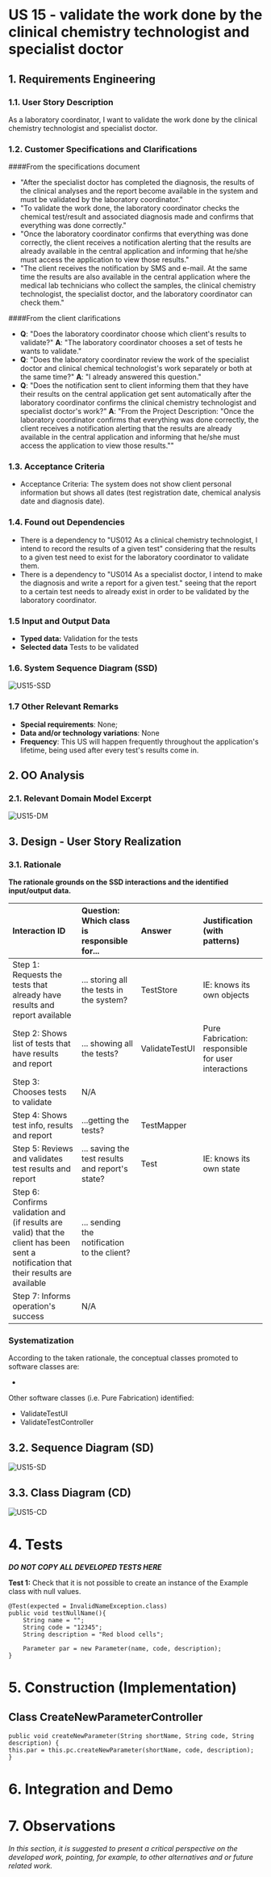 # US 15 - validate the work done by the clinical chemistry technologist and specialist doctor

## 1. Requirements Engineering

### 1.1. User Story Description

As a laboratory coordinator, I want to validate the work done by the clinical chemistry technologist and specialist doctor.

### 1.2. Customer Specifications and Clarifications

####From the specifications document

* "After the specialist doctor has completed the diagnosis, the results of the clinical analyses and the report become available in the system and must be validated by the laboratory coordinator."
* "To validate the work done, the laboratory coordinator checks the chemical test/result and associated diagnosis made and confirms that everything was done correctly."
* "Once the laboratory coordinator confirms that everything was done correctly, the client receives a notification alerting that the results are already available in the central application and informing that he/she must access the application to view those results."
* "The client receives the notification by SMS and e-mail. At the same time the results are also available in the central application where the medical lab technicians who collect the samples, the clinical chemistry technologist, the specialist doctor, and the laboratory coordinator can check them."

####From the client clarifications

* **Q**: "Does the laboratory coordinator choose which client's results to validate?" **A**: "The laboratory coordinator chooses a set of tests he wants to validate."
* **Q**: "Does the laboratory coordinator review the work of the specialist doctor and clinical chemical technologist's work separately or both at the same time?" **A**: "I already answered this question."
* **Q**: "Does the notification sent to client informing them that they have their results on the central application get sent automatically after the laboratory coordinator confirms the clinical chemistry technologist and specialist doctor's work?" **A**: "From the Project Description: "Once the laboratory coordinator confirms that everything was done correctly, the client receives a notification alerting that the results are already available in the central application and informing that he/she must access the application to view those results.""

### 1.3. Acceptance Criteria

* Acceptance Criteria: The system does not show client personal information but shows all dates (test registration date, chemical analysis date and diagnosis date).

### 1.4. Found out Dependencies

* There is a dependency to "US012 As a clinical chemistry technologist, I intend to record the results of a given test" considering that the results to a given test need to exist for the laboratory coordinator to validate them.
* There is a dependency to "US014 As a specialist doctor, I intend to make the diagnosis and write a report for a given test." seeing that the report to a certain test needs to already exist in order to be validated by the laboratory coordinator.

### 1.5 Input and Output Data

* **Typed data:** Validation for the tests
* **Selected data** Tests to be validated

### 1.6. System Sequence Diagram (SSD)

![US15-SSD](US15_SSD.svg)

### 1.7 Other Relevant Remarks

* **Special requirements**: None;
* **Data and/or technology variations**: None
* **Frequency**: This US will happen frequently throughout the application's lifetime, being used after every test's results come in.

## 2. OO Analysis

### 2.1. Relevant Domain Model Excerpt

![US15-DM](US15_DM.svg)

## 3. Design - User Story Realization

### 3.1. Rationale

**The rationale grounds on the SSD interactions and the identified input/output data.**

| Interaction ID | Question: Which class is responsible for... | Answer  | Justification (with patterns)  |
|:-------------  |:---------------------|:------------|:---------------------------- |
| Step 1: Requests the tests that already have results and report available |	... storing all the tests in the system? | TestStore | IE: knows its own objects |
| Step 2: Shows list of tests that have results and report | ... showing all the tests? | ValidateTestUI | Pure Fabrication: responsible for user interactions |
| Step 3: Chooses tests to validate | N/A |  |  |
| Step 4: Shows test info, results and report | ...getting the tests? | TestMapper |  |
| Step 5: Reviews and validates test results and report | ... saving the test results and report's state? | Test | IE: knows its own state |
| Step 6: Confirms validation and (if results are valid) that the client has been sent a notification that their results are available | ... sending the notification to the client? |  |  |
| Step 7: Informs operation's success | N/A |  |  |


### Systematization ##

According to the taken rationale, the conceptual classes promoted to software classes are:

*

Other software classes (i.e. Pure Fabrication) identified:
* ValidateTestUI
* ValidateTestController

## 3.2. Sequence Diagram (SD)

![US15-SD](US15_SD.svg)

## 3.3. Class Diagram (CD)

![US15-CD](US15_CD.svg)

# 4. Tests

**_DO NOT COPY ALL DEVELOPED TESTS HERE_**

**Test 1:** Check that it is not possible to create an instance of the Example class with null values.

	@Test(expected = InvalidNameException.class)
    public void testNullName(){
        String name = "";
        String code = "12345";
        String description = "Red blood cells";

        Parameter par = new Parameter(name, code, description);
    }

# 5. Construction (Implementation)

## Class CreateNewParameterController

    public void createNewParameter(String shortName, String code, String description) {
    this.par = this.pc.createNewParameter(shortName, code, description);
    }


# 6. Integration and Demo




# 7. Observations

*In this section, it is suggested to present a critical perspective on the developed work, pointing, for example, to other alternatives and or future related work.*






